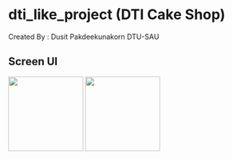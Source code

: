 # dti_like_project (DTI Cake Shop)

Created By : Dusit Pakdeekunakorn DTU-SAU

## Screen UI

<!--[screenshot-1707380521215](https://github.com/Dusit65/dti_like_project/assets/113957255/b2975bc8-7865-4b20-9f77-01fab565463d)-->
<image src="https://github.com/Dusit65/dti_like_project/assets/113957255/b2975bc8-7865-4b20-9f77-01fab565463d" width="150px">
<image src="[https://github.com/Dusit65/dti_like_project/assets/113957255/b2975bc8-7865-4b20-9f77-01fab565463d](https://github.com/Dusit65/dti_like_project/blob/main/Screenshot_20240514_201235.jpg)" width="150px">
